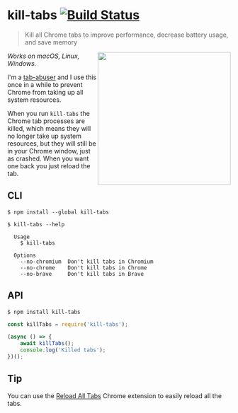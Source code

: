 # kill-tabs [![Build Status](https://travis-ci.org/sindresorhus/kill-tabs.svg?branch=master)](https://travis-ci.org/sindresorhus/kill-tabs)

> Kill all Chrome tabs to improve performance, decrease battery usage, and save memory

<img src="https://cloud.githubusercontent.com/assets/33569/19500764/18c8872e-9555-11e6-9599-dfab7ed90140.png" width="300" align="right">

*Works on macOS, Linux, Windows.*

I'm a [tab-abuser](https://cloud.githubusercontent.com/assets/170270/8513617/4290e966-2373-11e5-98d1-37560c2498e3.png) and I use this once in a while to prevent Chrome from taking up all system resources.

When you run `kill-tabs` the Chrome tab processes are killed, which means they will no longer take up system resources, but they will still be in your Chrome window, just as crashed. When you want one back you just reload the tab.


## CLI

```
$ npm install --global kill-tabs
```

```
$ kill-tabs --help

  Usage
    $ kill-tabs

  Options
    --no-chromium  Don't kill tabs in Chromium
    --no-chrome    Don't kill tabs in Chrome
    --no-brave     Don't kill tabs in Brave
```


## API

```
$ npm install kill-tabs
```

```js
const killTabs = require('kill-tabs');

(async () => {
	await killTabs();
	console.log('Killed tabs');
})();
```


## Tip

You can use the [Reload All Tabs](https://chrome.google.com/webstore/detail/reload-all-tabs/lgpdljdpanfecnpindkbnikegohoobci) Chrome extension to easily reload all the tabs.
